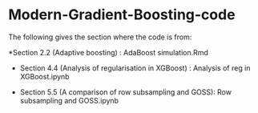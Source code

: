 # Modern-Gradient-Boosting-code

The following gives the section where the code is from:

  *Section 2.2 (Adaptive boosting) : AdaBoost simulation.Rmd

  * Section 4.4 (Analysis of regularisation in XGBoost) : Analysis of reg in XGBoost.ipynb

  * Section 5.5 (A comparison of row subsampling and GOSS): Row subsampling and GOSS.ipynb
